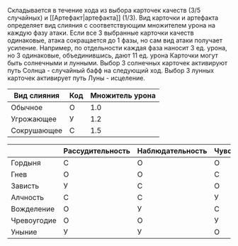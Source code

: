 Складывается в течение хода из выбора карточек качеств (3/5 случайных) и [[Артефакт|артефакта]] (1/3). Вид карточки и артефакта определяет вид слияния с соответствующим множителем урона на каждую фазу атаки. 
Если все 3 выбранные карточки качеств одинаковые, атака сокращается до 1 фазы, но сам вид атаки получает усиление. Например, по отдельности каждая фаза наносит 3 ед. урона, но 3 одинаковые, объединившись, дают 11 ед. урона
Карточки могут быть солнечными и лунными. Выбор 3 солнечных карточек активируют путь Солнца - случайный бафф на следующий ход. 
Выбор 3 лунных карточек активирует путь Луны - исцеление.

| Вид слияния | Код | Множитель урона |
| ---- | ---- | ---- |
| Обычное | О | 1.0 |
| Угрожающее | У | 1.2 |
| Сокрушающее | С | 1.5 |


|  | Рассудительность | Наблюдательность | Чувственность | Открытость |
| ---- | ---- | ---- | ---- | ---- |
| Гордыня | С | О | О | У |
| Гнев | О | О | С | С |
| Зависть | У | С | О | О |
| Алчность | С | С | У | О |
| Вожделение | О | У | С | С |
| Чревоугодие | О | О | У | У |
| Уныние | У | У | О | О |

